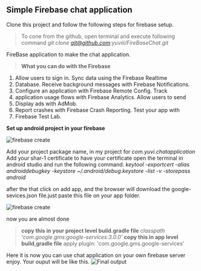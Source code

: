 

Simple Firebase chat application
-------------
Clone this project and follow the following steps for firebase setup.
> To cone from the github, open terminal and execute following command
> *git clone git@github.com:yuviii/FireBaseChat.git*

FireBase application to make the chat application.

> **What you can do with the Firebase**
 1. Allow users to sign in. Sync data using the Firebase Realtime
 2. Database. Receive background messages with Firebase Notifications.
 3. Configure an application with Firebase Remote Config. Track
 4. application usage flows with Firebase Analytics. Allow users to send
 5.  Display ads with AdMob.
 6.  Report crashes with Firebase Crash Reporting. Test your app with
 7.  Firebase Test Lab.
 
 **Set up android project in your firebase**
 
 ![firebase create](https://github.com/yuviii/FireBaseChat/blob/master/chat/chat1.png?raw=true)
> 
 Add your project package name, in my project for
	 *com.yuvi.chatapplication*
Add your shar-1 certificate 
to have your certificate open the terminal in android studio and run the following command.
*keytool -exportcert -alias androiddebugkey -keystore ~/.android/debug.keystore -list -v -storepass android*

after the that click on add app, and the browser will download the google-sevices.json file.just paste this file on your app folder.

 ![firebase create](https://github.com/yuviii/FireBaseChat/blob/master/chat/chat2.png?raw=true)

now you are almost done
> **copy this in your project level build.gradle file**
 *classpath 'com.google.gms:google-services:3.0.0'*
 **copy this in app level build,gradle file**
 apply plugin: 'com.google.gms.google-services'
 
Here it is now you can use chat application on your own firebase server enjoy. Your ouput will be like this.
![Final output](https://github.com/yuviii/FireBaseChat/blob/master/chat/output.gif?raw=true)